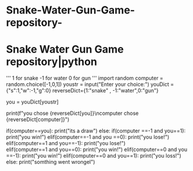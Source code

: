 # Snake-Water-Gun-Game-repository-
# Snake Water Gun Game repository|python


'''
1 for snake
-1 for water
0 for gun
'''
import random
computer = random.choice([-1,0,1])
youstr = input("Enter your choice:")
youDict = {"s":1,"w":-1,"g":0}
reverseDict={1:"snake" , -1:"water",0:"gun"}

you = youDict[youstr]

print(f"you chose {reverseDict[you]}\ncomputer chose {reverseDict[computer]}")

if(computer==you):
   print("its a draw")
else:
  if(computer ==-1 and you==1):
    print("you win!")
  elif(computer==-1 and you ==0):
    print("you lose!")
  elif(computer==1 and you==-1):
    print("you lose!")  
  elif(computer==1 and you==0):
   print("you win!")
  elif(computer==0 and you ==-1):
    print("you win!")
  elif(computer==0 and you==1):
     print("you loss!") 
  else:
     print("somthing went wrongel")      


